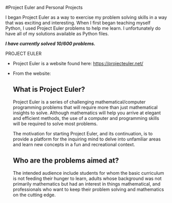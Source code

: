 #Project Euler and Personal Projects

I began Project Euler as a way to exercise my problem solving skills in a way that was exciting and interesting. When I first began teaching myself Python, I used Project Euler problems to help me learn. I unfortunately do have all of my solutions available as Python files.

***I have currently solved 10/600 problems.***

PROJECT EULER
* Project Euler is a website found here: https://projecteuler.net/
* From the website:

    What is Project Euler?
    ----------------------
    
    Project Euler is a series of challenging mathematical/computer programming problems that will require more than just mathematical insights to solve. Although mathematics will help you arrive at elegant and efficient methods, the use of a computer and programming skills will be required to solve most problems.
    
    The motivation for starting Project Euler, and its continuation, is to provide a platform for the inquiring mind to delve into unfamiliar areas and learn new concepts in a fun and recreational context.
    
    Who are the problems aimed at?
    ------------------------------
    
    The intended audience include students for whom the basic curriculum is not feeding their hunger to learn, adults whose background was not primarily mathematics but had an interest in things mathematical, and professionals who want to keep their problem solving and mathematics on the cutting edge.
